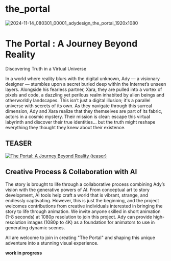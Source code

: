 # the_portal

![2024-11-14_080301_00001_adydesign_the_portal_1920x1080](https://github.com/user-attachments/assets/ac230955-15ad-4224-9d5b-20000246ffa9)

# The Portal : A Journey Beyond Reality
Discovering Truth in a Virtual Universe

In a world where reality blurs with the digital unknown, Ady — a visionary designer — stumbles upon a secret buried deep within the Internet’s unseen layers. Alongside his fearless partner, Xara, they are pulled into a vortex of pixels and code, a dazzling yet perilous realm inhabited by alien beings and otherworldly landscapes. This isn’t just a digital illusion; it's a parallel universe with secrets of its own. As they navigate through this surreal dimension, Ady and Xara realize that they themselves are part of its fabric, actors in a cosmic mystery. Their mission is clear: escape this virtual labyrinth and discover their true identities... but the truth might reshape everything they thought they knew about their existence.

## TEASER
[![The Portal: A Journey Beyond Reality (teaser)](https://i.ytimg.com/vi/5pifV2VbEPM/maxresdefault.jpg)](https://www.youtube.com/watch?v=5pifV2VbEPM)

## Creative Process & Collaboration with AI

The story is brought to life through a collaborative process combining Ady’s vision with the generative powers of AI. From conceptual art to story development, AI tools help craft a world that is vibrant, strange, and endlessly captivating. However, this is just the beginning, and the project welcomes contributions from creative individuals interested in bringing the story to life through animation. We invite anyone skilled in short animation (1–8 seconds) at 1080p resolution to join this project. Ady can provide high-resolution images (1080p to 4K) as a foundation for animators to use in generating dynamic scenes.

All are welcome to join in creating "The Portal" and shaping this unique adventure into a stunning visual experience.

**work in progress**
